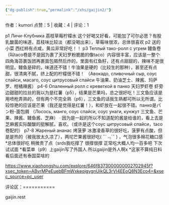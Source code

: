 ```yaml
---
{"dg-publish":true,"permalink":"/xhs/gaijin2/"}
---
```


作者：kumori
点赞：5   |   收藏：4   |   评论：1

p1 Личи-Клубника 荔枝草莓柠檬水 这个好喝又好看，可能加了可尔必思？有股乳酸菌的味道，荔枝味比较淡（都没喝出来），草莓味很浓，总体很喜欢
p2 送的小菜 西红柿有点咸，黄瓜非常好吃！！
p3 Теплый тако-ролл с угрем 鳗鱼卷 （叫taco卷是不是因为裹了天妇罗粉脆脆的像taco）内容很丰富，应该是一整个四角海苔裹饭团再裹面包屑然后炸的，里面有红鱼籽，还有点甜甜的，辣味不是很明显。鳗鱼是碎的，味道还不错！牛油果是硬的（比较生的那种），甚至还有点甜，很清爽不腻，挤上配的柠檬很不错！
（Авокадо, сливочный сыр, соус спайси, масаго, соус цитрусовый спайси 牛油果、奶油芝士、辣酱、玛萨罗、柑橘辣酱）
p4-6 Опаленный ролл с креветкой в панко 天妇罗虾卷 虾旁边甜甜的拉丝的我以为是红薯（p5），结果是芒果吗，总之很好吃！三文鱼应该是用喷枪弄熟的，但有两个不完全熟（p6），三文鱼的话我生熟都可所以无所谓。比较惊艳的应该是芒果（我还是觉得是红薯！），和虾放在一起很不错。панко是パン粉-面包屑
（Лосось, манго, соус спайси, соус унаги, кунжут 三文鱼、芒果、辣酱、鳗鱼酱、芝麻）
· 因为是一起的所以不知道配的酱是给谁的，看上去是芝麻酱实际酸酸的挺解腻，喜欢。（或许是这个соус цитрусовый спайси，taco卷配的）
p7-8 Жареный ананас 烤菠萝 冰激凌香草的很好吃，菠萝有点酸，但是是热的（被我放太久凉了），两坨芒果酱很好吃( ﻿˶﻿´﹃`˵﻿ ) ，气泡很多棉花糖口感
*总体很好吃 稍微贵了点（srds我吃撑了 很撑很撑 正常吃大概人均一百多吧 下次试试面
*看菜单（p9）上gaijin写了外国人 所以gaijin是外人啊x
*这家不算纯日料 看后面还有泰国菜啥的

https://www.xiaohongshu.com/explore/646f8373000000002702945f?xsec_token=ABvrMPeEuebBFmWxkeojgvgnUikQL3rVI4EEoQ8N3Eco4=&xsec_source=pc_user

评论区：===========

gaijin.rest